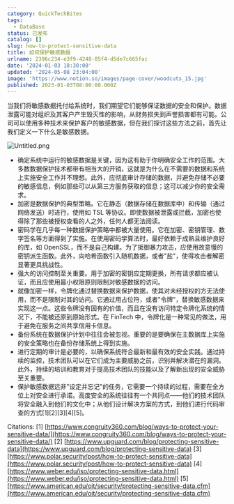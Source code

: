 ```yaml
---
category: QuickTechBites
tags:
  - DataBase
status: 已发布
catalog: []
slug: how-to-protect-sensitive-data
title: 如何保护敏感数据
urlname: 2396c234-e3f9-4248-85f4-d5de7c665fac
date: '2024-01-03 18:30:00'
updated: '2024-05-08 23:04:00'
image: 'https://www.notion.so/images/page-cover/woodcuts_15.jpg'
published: 2023-01-03T08:00:00.000Z
---
```


当我们将敏感数据托付给系统时，我们期望它们能够保证数据的安全和保护。数据泄露可能对组织及其客户产生毁灭性的影响，从财务损失到声誉损害都有可能。公司可以使用多种技术来保护客户的敏感数据，但在我们探讨这些方法之前，首先让我们定义一下什么是敏感数据。


![Untitled.png](https://prod-files-secure.s3.us-west-2.amazonaws.com/5d24fe63-e567-4804-86f9-9fdc62e13082/aa7e6578-50d6-4f37-a4e4-28071bd0fba3/Untitled.png?X-Amz-Algorithm=AWS4-HMAC-SHA256&X-Amz-Content-Sha256=UNSIGNED-PAYLOAD&X-Amz-Credential=ASIAZI2LB4662BY53YLB%2F20250130%2Fus-west-2%2Fs3%2Faws4_request&X-Amz-Date=20250130T053737Z&X-Amz-Expires=3600&X-Amz-Security-Token=IQoJb3JpZ2luX2VjEJX%2F%2F%2F%2F%2F%2F%2F%2F%2F%2FwEaCXVzLXdlc3QtMiJGMEQCIDBjICEP4fENYwsS5h72Mbq%2BNmWa2V6cXQRm42wg5VT%2BAiBcyMJGA8BhYNtxh3uO5N4bf7KoJHVIcVOl77Q0ic1MQiqIBAie%2F%2F%2F%2F%2F%2F%2F%2F%2F%2F8BEAAaDDYzNzQyMzE4MzgwNSIMj%2F9j2gqgkdPiLdXcKtwDBS4yUe9%2B2wJX3rXdcmS4BoIu75VMzYyuWoYktHFeJ36P9cJUS6ZXhrF967u6iD%2BbkFxoNXn%2FfIhfQ297Wdwif99sFefIOS5KmldrFHK23%2FBtnKRDaRHGivEW9qnk0BoUEDJsYeYZR7Oim5c8TGhICVb4caCBYRM%2BlLSX3B9K%2Bb6TVpkVKRiM6l9MMDF10z1VF8P%2BhXw1c6GD0kF%2Fk5GwWO6FdICdk2TFf4Tuv%2Bl6R3eFfkubAsfCD8U5N9iIh3VQayD8uoOZU3srhxmLa2Tib40Qzi9416dEnetsKkoEr9KT7yyrLNSiLsEyBtTeVzTU0vcJ%2B04DwxhpvcJRsxBy5RA3O6FeAuQj9vd1biL7aINyVKMO0CY5k4LFg4EDQCiO0tZhf2S4re9K6oYWFRVMXkLLh0cTkqfZL%2F6zqSnj2mAKrgGo4sN9Y4UFRfxRKOs9DFCTzHwIgybtsk0xasbCOR3jIxjyWwWduXAvz9yorwBiqEd3qCGHnGdeCdztOMEuqdyiCVWnZx4TpfqlN96w3sslDt62xRpuMy0shxSVSRvDHv5XUGQ1h02rQSTuJzyki%2FuFSg981TmpTmo5MlsgLBVrbI98Ln2FUZ6nlOVcmlT4Gw%2FdkgHadhomIFUw6YbsvAY6pgG%2F3UyXrADZyJ2RZkk9AjkuC0Quc4zSd4l%2BxLxlQ8e482YHZXdOvR%2BF0PqSfAqsFrMxPm2R2b1uiniYDlqQ5QPQmANlqwWcu%2B0wuCej55AsDTDbee4s10jVEjI3YIBvLk4z3xyUpZk%2BSLJkosQX5s1x4M1wOMf5F71wuaUoUSV3aW2MqYEqSvRLJaILiEcdXUh5kAzkPriwrCCa%2FBn6iaCysa7%2FWBHd&X-Amz-Signature=28f0cec503d5344096dd4c872022319acf754360171d68274ded3e08befea6c9&X-Amz-SignedHeaders=host&x-id=GetObject)

- 确定系统中运行的敏感数据是关键，因为这有助于你明确安全工作的范围。大多数数据保护技术都带有相当大的开销，这就是为什么在不需要的数据和系统上实施安全工作并不理想。此外，应彻底审计存储的数据，并避免存储不必要的敏感信息，例如那些可以从第三方服务获取的信息；这可以减少你的安全需求。
- 加密是数据保护的典型策略。它在静态（数据存储在数据库中）和传输（通过网络发送）时进行，使用如 TSL 等协议。即使数据被泄露或拦截，加密也使得除了那些被授权查看的人之外，任何人都无法阅读。
- 密码学在几乎每一种数据保护策略中都被大量使用。它在加密、密钥管理、数字签名等方面得到了实施。在使用密码学算法时，最好依赖于成熟且维护良好的库，如 OpenSSL，而不是自己构建。为了抵御暴力攻击，应使用故意慢的密钥派生函数。此外，向哈希函数引入随机数据，或者"盐"，使得攻击者解密显著更具挑战性。
- 强大的访问控制至关重要。用于加密的密钥应定期更换，所有请求都应被认证，而且应使用最小权限原则限制对敏感数据的访问。
- 就像加密一样，令牌化通过替换数据来保护数据，使其对未经授权的方无法使用，而不是限制对其的访问。它通过用占位符，或者"令牌"，替换敏感数据来实现这一点。这些令牌没有固有的价值，而且在没有访问特定令牌化系统的情况下，不能被还原到原始形式。在 FinTech 中，令牌化是一种常见的做法，用于避免在服务之间共享信用卡信息。
- 备份系统在数据保护计划中往往会被忽视。重要的是要确保在主数据库上实施的安全策略也在备份存储系统上得到实施。
- 进行定期的审计是必要的，以确保系统符合最新和最有效的安全实践。通过持续的监控，技术团队可以在它们成为主要威胁之前，识别并解决潜在的漏洞。此外，持续的培训和教育对于提高技术团队的技能以及了解新出现的安全威胁至关重要。
- 保护敏感数据远非"设定并忘记"的任务，它需要一个持续的过程，需要在全方位上对安全进行承诺。高度安全的系统往往有一个共同点——他们的技术团队将安全融入到他们的文化中；从他们设计解决方案的方式，到他们进行代码审查的方式[1][2][3][4][5]。

Citations:
[1] [https://www.congruity360.com/blog/ways-to-protect-your-sensitive-data/](https://www.congruity360.com/blog/ways-to-protect-your-sensitive-data/)
[2] [https://www.upguard.com/blog/protecting-sensitive-data](https://www.upguard.com/blog/protecting-sensitive-data)
[3] [https://www.polar.security/post/how-to-protect-sensitive-data](https://www.polar.security/post/how-to-protect-sensitive-data)
[4] [https://www.weber.edu/iso/protecting-sensitive-data.html](https://www.weber.edu/iso/protecting-sensitive-data.html)
[5] [https://www.american.edu/oit/security/protecting-sensitive-data.cfm](https://www.american.edu/oit/security/protecting-sensitive-data.cfm)

